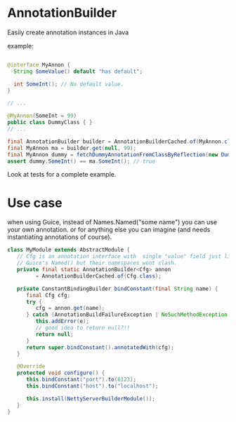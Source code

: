 # AnnotationBuilder
Easily create annotation instances in Java

example:

```java

@interface MyAnnon {
  String SomeValue() default "has default";

  int SomeInt(); // No default value.
}

// ...

@MyAnnon(SomeInt = 99)
public class DummyClass { }
// ...

final AnnotationBuilder builder = AnnotationBuilderCached.of(MyAnnon.class);
final MyAnnon ma = builder.get(null, 99);
final MyAnnon dummy = fetchDummyAnnotationFromClassByReflection(new DummyClass());
assert dummy.SomeInt() == ma.SomeInt(); // true

```

Look at tests for a complete example.

# Use case
when using Guice, instead of Names.Named("some name") you can use your own annotation.
or for anything else you can imagine (and needs instantiating annotations
of course).

```java
class MyModule extends AbstractModule {
   // Cfg is an annotation interface with  single "value" field just like
   // Guice's Named() but their namespaces wont clash.
   private final static AnnotationBuilder<Cfg> annon
         = AnnotationBuilderCached.of(Cfg.class);

   private ConstantBindingBuilder bindConstant(final String name) {
      final Cfg cfg;
      try {
         cfg = annon.get(name);
      } catch (AnnotationBuildFailureException | NoSuchMethodException e) {
         this.addError(e);
         // good idea to return null?!!
         return null;
      }
      return super.bindConstant().annotatedWith(cfg);
   }

   @Override
   protected void configure() {
      this.bindConstant("port").to(8123);
      this.bindConstant("host").to("localhost");

      this.install(NettyServerBuilderModule());
   }
}
```

